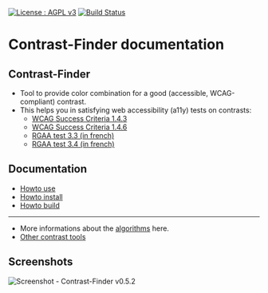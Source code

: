 [![License : AGPL v3](https://img.shields.io/badge/License-AGPL3-blue.svg)](https://github.com/Asqatasun/Contrast-Finder/blob/master/LICENSE)
[![Build Status](https://travis-ci.org/Asqatasun/Contrast-Finder.svg)](https://travis-ci.org/Asqatasun/Contrast-Finder)

# Contrast-Finder documentation

## Contrast-Finder

* Tool to provide color combination for a good (accessible, WCAG-compliant) contrast.
* This helps you in satisfying web accessibility (a11y) tests on contrasts:
  * [WCAG Success Criteria 1.4.3](https://www.w3.org/TR/WCAG20/#visual-audio-contrast-contrast)
  * [WCAG Success Criteria 1.4.6](https://www.w3.org/TR/WCAG20/#visual-audio-contrast7)
  * [RGAA test 3.3 (in french)](http://references.modernisation.gouv.fr/rgaa-accessibilite/criteres.html#crit-3-3)
  * [RGAA test 3.4 (in french)](http://references.modernisation.gouv.fr/rgaa-accessibilite/criteres.html#crit-3-4)


## Documentation
* [Howto use](Howto-use.md)
* [Howto install](10_Install_doc/README.md)
* [Howto build](30_Contributor_doc/Build/README.md)

---

* More informations about the [algorithms](The-algorithms.md) here.
* [Other contrast tools](Other-contrast-tools.md)


## Screenshots
![Screenshot - Contrast-Finder v0.5.2](images/screenshot/screenshot.EN_contrast-finder.v0.5.2_2017-07-27_grey_kraken.io-lossy.png)


